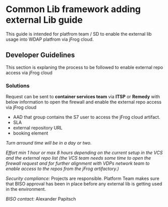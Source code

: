 
# Common Lib framework adding external Lib guide

 This guide is intended for platfrom team / SD to enable the external lib usage
 into WDAP platfrom via jFrog cloud.

## Developer Guidelines

This section is explaning the process to be followed to enable external repo
access via jFrog cloud

### Solutions

Request can be sent to **container services team** via **ITSP** or **Remedy**
with below information to open the firewall and enable the external repo access
via jFrog cloud

- AAD that group contains the S7 user to access the jFrog cloud artifact.
- SLA
- external repository URL
- booking element

*Turn arround time will be in a day or two.*

*Effort min 1 hour or max 8 hours depending on the current setup in the VCS and
the external repo list (the VCS team needs some time to open the firewall
request and for further alignment with VDPs network team to enable access to the
repos from the jFrog artifactory.)*

*Security compliance:* Projects are responsible. Platform Team makes sure that
BISO approval has been in place before any external lib is getting used in the
environment.

*BISO contact:* Alexander Papitsch

